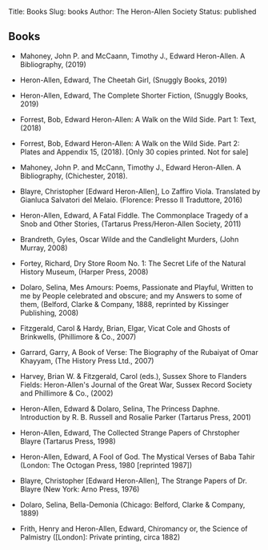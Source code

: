Title: Books
Slug: books
Author: The Heron-Allen Society
Status: published

## Books
- Mahoney, John P. and McCaann, Timothy J., Edward Heron-Allen. A Bibliography, (2019)

- Heron-Allen, Edward, The Cheetah Girl, (Snuggly Books, 2019)

- Heron-Allen, Edward, The Complete Shorter Fiction, (Snuggly Books, 2019)

- Forrest, Bob, Edward Heron-Allen: A Walk on the Wild Side. Part 1: Text, (2018)

- Forrest, Bob, Edward Heron-Allen: A Walk on the Wild Side. Part 2: Plates and Appendix 15, (2018). [Only 30 copies printed. Not for sale]

- Mahoney, John P. and McCann, Timothy J., Edward Heron-Allen. A Bibliography, (Chichester, 2018).

- Blayre, Christopher [Edward Heron-Allen], Lo Zaffiro Viola. Translated by Gianluca Salvatori del Melaio. (Florence: Presso II Traduttore, 2016)

- Heron-Allen, Edward, A Fatal Fiddle. The Commonplace Tragedy of a Snob and Other Stories, (Tartarus Press/Heron-Allen Society, 2011)

- Brandreth, Gyles, Oscar Wilde and the Candlelight Murders, (John Murray, 2008)

- Fortey, Richard, Dry Store Room No. 1: The Secret Life of the Natural History Museum, (Harper Press, 2008)

- Dolaro, Selina, Mes Amours: Poems, Passionate and Playful, Written to me by People celebrated and obscure; and my Answers to some of them, (Belford, Clarke & Company, 1888, reprinted by Kissinger Publishing, 2008)

- Fitzgerald, Carol & Hardy, Brian, Elgar, Vicat Cole and Ghosts of Brinkwells, (Phillimore & Co., 2007)

- Garrard, Garry, A Book of Verse: The Biography of the Rubaiyat of Omar Khayyam, (The History Press Ltd., 2007)

- Harvey, Brian W. & Fitzgerald, Carol (eds.), Sussex Shore to Flanders Fields: Heron-Allen's Journal of the Great War, Sussex Record Society and Phillimore & Co., (2002)

- Heron-Allen, Edward & Dolaro, Selina, The Princess Daphne. Introduction by R. B. Russell and Rosalie Parker (Tartarus Press, 2001)

- Heron-Allen, Edward, The Collected Strange Papers of Chrstopher Blayre (Tartarus Press, 1998)

- Heron-Allen, Edward, A Fool of God. The Mystical Verses of Baba Tahir (London: The Octogan Press, 1980 [reprinted 1987])

- Blayre, Christopher [Edward Heron-Allen], The Strange Papers of Dr. Blayre (New York: Arno Press, 1976)

- Dolaro, Selina, Bella-Demonia (Chicago: Belford, Clarke & Company, 1889)

- Frith, Henry and Heron-Allen, Edward, Chiromancy or, the Science of Palmistry ([London]: Private printing, circa 1882)
